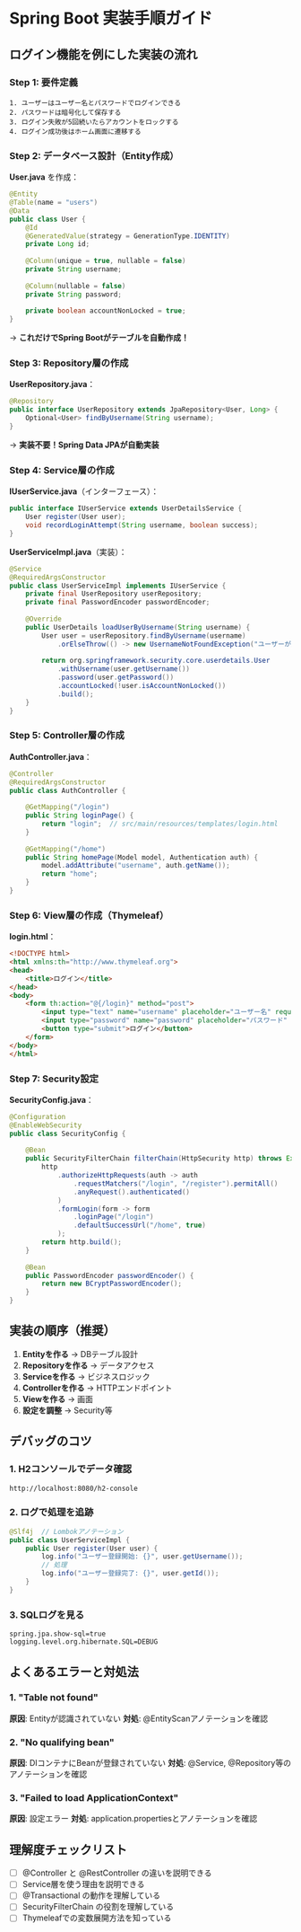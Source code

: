 # Spring Boot 実装手順ガイド

## ログイン機能を例にした実装の流れ

### Step 1: 要件定義
```
1. ユーザーはユーザー名とパスワードでログインできる
2. パスワードは暗号化して保存する
3. ログイン失敗が5回続いたらアカウントをロックする
4. ログイン成功後はホーム画面に遷移する
```

### Step 2: データベース設計（Entity作成）

**User.java** を作成：
```java
@Entity
@Table(name = "users")
@Data
public class User {
    @Id
    @GeneratedValue(strategy = GenerationType.IDENTITY)
    private Long id;
    
    @Column(unique = true, nullable = false)
    private String username;
    
    @Column(nullable = false)
    private String password;
    
    private boolean accountNonLocked = true;
}
```

→ **これだけでSpring Bootがテーブルを自動作成！**

### Step 3: Repository層の作成

**UserRepository.java**：
```java
@Repository
public interface UserRepository extends JpaRepository<User, Long> {
    Optional<User> findByUsername(String username);
}
```

→ **実装不要！Spring Data JPAが自動実装**

### Step 4: Service層の作成

**IUserService.java**（インターフェース）：
```java
public interface IUserService extends UserDetailsService {
    User register(User user);
    void recordLoginAttempt(String username, boolean success);
}
```

**UserServiceImpl.java**（実装）：
```java
@Service
@RequiredArgsConstructor
public class UserServiceImpl implements IUserService {
    private final UserRepository userRepository;
    private final PasswordEncoder passwordEncoder;
    
    @Override
    public UserDetails loadUserByUsername(String username) {
        User user = userRepository.findByUsername(username)
            .orElseThrow(() -> new UsernameNotFoundException("ユーザーが見つかりません"));
            
        return org.springframework.security.core.userdetails.User
            .withUsername(user.getUsername())
            .password(user.getPassword())
            .accountLocked(!user.isAccountNonLocked())
            .build();
    }
}
```

### Step 5: Controller層の作成

**AuthController.java**：
```java
@Controller
@RequiredArgsConstructor
public class AuthController {
    
    @GetMapping("/login")
    public String loginPage() {
        return "login";  // src/main/resources/templates/login.html
    }
    
    @GetMapping("/home")
    public String homePage(Model model, Authentication auth) {
        model.addAttribute("username", auth.getName());
        return "home";
    }
}
```

### Step 6: View層の作成（Thymeleaf）

**login.html**：
```html
<!DOCTYPE html>
<html xmlns:th="http://www.thymeleaf.org">
<head>
    <title>ログイン</title>
</head>
<body>
    <form th:action="@{/login}" method="post">
        <input type="text" name="username" placeholder="ユーザー名" required>
        <input type="password" name="password" placeholder="パスワード" required>
        <button type="submit">ログイン</button>
    </form>
</body>
</html>
```

### Step 7: Security設定

**SecurityConfig.java**：
```java
@Configuration
@EnableWebSecurity
public class SecurityConfig {
    
    @Bean
    public SecurityFilterChain filterChain(HttpSecurity http) throws Exception {
        http
            .authorizeHttpRequests(auth -> auth
                .requestMatchers("/login", "/register").permitAll()
                .anyRequest().authenticated()
            )
            .formLogin(form -> form
                .loginPage("/login")
                .defaultSuccessUrl("/home", true)
            );
        return http.build();
    }
    
    @Bean
    public PasswordEncoder passwordEncoder() {
        return new BCryptPasswordEncoder();
    }
}
```

## 実装の順序（推奨）

1. **Entityを作る** → DBテーブル設計
2. **Repositoryを作る** → データアクセス
3. **Serviceを作る** → ビジネスロジック
4. **Controllerを作る** → HTTPエンドポイント
5. **Viewを作る** → 画面
6. **設定を調整** → Security等

## デバッグのコツ

### 1. H2コンソールでデータ確認
```
http://localhost:8080/h2-console
```

### 2. ログで処理を追跡
```java
@Slf4j  // Lombokアノテーション
public class UserServiceImpl {
    public User register(User user) {
        log.info("ユーザー登録開始: {}", user.getUsername());
        // 処理
        log.info("ユーザー登録完了: {}", user.getId());
    }
}
```

### 3. SQLログを見る
```properties
spring.jpa.show-sql=true
logging.level.org.hibernate.SQL=DEBUG
```

## よくあるエラーと対処法

### 1. "Table not found"
**原因**: Entityが認識されていない
**対処**: @EntityScanアノテーションを確認

### 2. "No qualifying bean"
**原因**: DIコンテナにBeanが登録されていない
**対処**: @Service, @Repository等のアノテーションを確認

### 3. "Failed to load ApplicationContext"
**原因**: 設定エラー
**対処**: application.propertiesとアノテーションを確認

## 理解度チェックリスト

- [ ] @Controller と @RestController の違いを説明できる
- [ ] Service層を使う理由を説明できる
- [ ] @Transactional の動作を理解している
- [ ] SecurityFilterChain の役割を理解している
- [ ] Thymeleafでの変数展開方法を知っている